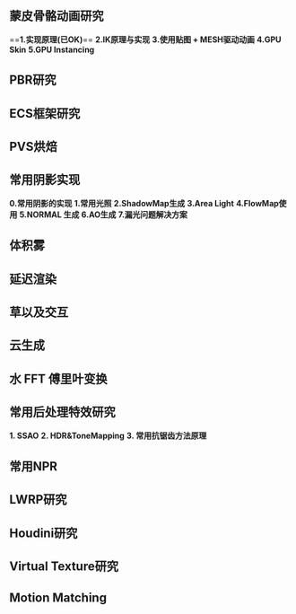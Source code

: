 ## 蒙皮骨骼动画研究
==**1.实现原理(已OK)**==
**2.IK原理与实现**
**3.使用贴图 + MESH驱动动画**
**4.GPU Skin**
**5.GPU Instancing**

## PBR研究

## ECS框架研究

## PVS烘焙

## 常用阴影实现
**0.常用阴影的实现**
**1.常用光照**
**2.ShadowMap生成**
**3.Area Light**
**4.FlowMap使用**
**5.NORMAL 生成**
**6.AO生成**
**7.漏光问题解决方案**

## 体积雾

## 延迟渲染

## 草以及交互

## 云生成



## 水 FFT 傅里叶变换

## 常用后处理特效研究
**1. SSAO**
**2. HDR&ToneMapping**
**3. 常用抗锯齿方法原理**

## 常用NPR

## LWRP研究

## Houdini研究

## Virtual Texture研究

## Motion Matching
